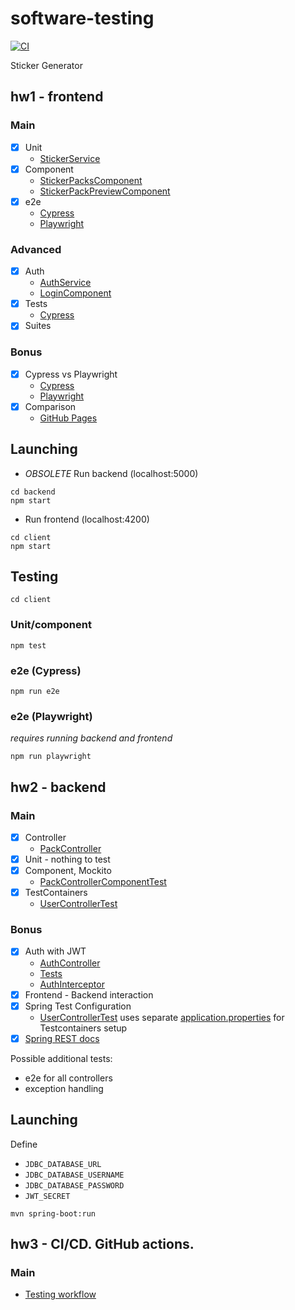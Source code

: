 # software-testing

[![CI](https://github.com/andrey-star/software-testing/actions/workflows/main.yml/badge.svg)](https://github.com/andrey-star/software-testing/actions/workflows/main.yml)

Sticker Generator

## hw1 - frontend

### Main

* [x] Unit
    * [StickerService](https://github.com/andrey-star/software-testing/blob/master/client/src/app/services/sticker.service.spec.ts)
* [x] Component
    * [StickerPacksComponent](https://github.com/andrey-star/software-testing/blob/master/client/src/app/components/sticker-packs/sticker-packs.component.spec.ts)
    * [StickerPackPreviewComponent](https://github.com/andrey-star/software-testing/blob/master/client/src/app/components/sticker-pack-preview/sticker-pack-preview.component.spec.ts)
* [x] e2e
    * [Cypress](https://github.com/andrey-star/software-testing/blob/master/client/cypress/integration/spec.ts)
    * [Playwright](https://github.com/andrey-star/software-testing/blob/master/client/playwright/spec.ts)

### Advanced

* [x] Auth
    * [AuthService](https://github.com/andrey-star/software-testing/blob/master/client/src/app/services/auth.service.ts)
    * [LoginComponent](https://github.com/andrey-star/software-testing/blob/master/client/src/app/components/login/login.component.ts)
* [x] Tests
    * [Cypress](https://github.com/andrey-star/software-testing/blob/master/client/cypress/integration/spec.ts)
* [x] Suites

### Bonus

* [x] Cypress vs Playwright
    * [Cypress](https://github.com/andrey-star/software-testing/blob/master/client/cypress/integration/spec.ts)
    * [Playwright](https://github.com/andrey-star/software-testing/blob/master/client/playwright/spec.ts)
* [x] Comparison
    * [GitHub Pages](https://andrey-star.github.io/software-testing)

## Launching

* *OBSOLETE* Run backend (localhost:5000)

```shell
cd backend
npm start
```

* Run frontend (localhost:4200)

```shell
cd client
npm start
```

## Testing

```shell
cd client
```

### Unit/component

```shell
npm test
```

### e2e (Cypress)

```shell
npm run e2e
```

### e2e (Playwright)

*requires running backend and frontend*

```shell
npm run playwright
```

## hw2 - backend

### Main

* [x] Controller
    * [PackController](https://github.com/andrey-star/software-testing/blob/master/backend/src/main/java/sticker/controller/PackController.java)
* [x] Unit - nothing to test
* [x] Component, Mockito
    * [PackControllerComponentTest](https://github.com/andrey-star/software-testing/blob/master/backend/src/test/java/sticker/controller/PackControllerComponentTest.java)
* [x] TestContainers
    * [UserControllerTest](https://github.com/andrey-star/software-testing/blob/master/backend/src/test/java/sticker/controller/UserControllerTest.java)

### Bonus

* [x] Auth with JWT
    * [AuthController](https://github.com/andrey-star/software-testing/blob/master/backend/src/main/java/sticker/auth/AuthController.java)
    * [Tests](https://github.com/andrey-star/software-testing/blob/master/backend/src/test/java/sticker/auth/AuthControllerTest.java)
    * [AuthInterceptor](https://github.com/andrey-star/software-testing/blob/master/client/src/app/services/auth.interceptor.ts)
* [x] Frontend - Backend interaction
* [x] Spring Test Configuration
    * [UserControllerTest](https://github.com/andrey-star/software-testing/blob/master/backend/src/test/java/sticker/controller/UserControllerTest.java)
      uses
      separate [application.properties](https://github.com/andrey-star/software-testing/blob/master/backend/src/test/resources/application-testcontainers.properties)
      for Testcontainers setup
* [x] [Spring REST docs](https://github.com/andrey-star/software-testing/tree/master/backend/snippets/Current%20user)

Possible additional tests:

* e2e for all controllers
* exception handling

## Launching

Define

* `JDBC_DATABASE_URL`
* `JDBC_DATABASE_USERNAME`
* `JDBC_DATABASE_PASSWORD`
* `JWT_SECRET`

```shell
mvn spring-boot:run
```

## hw3 - CI/CD. GitHub actions.

### Main

* [Testing workflow](https://github.com/andrey-star/software-testing/blob/master/.github/workflows/main.yml)
